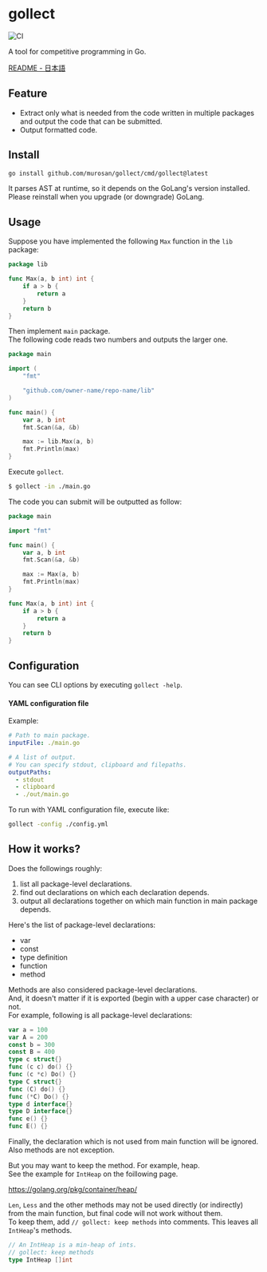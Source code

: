 # gollect

![CI](https://github.com/murosan/gollect/workflows/CI/badge.svg?branch=master)

A tool for competitive programming in Go.

[README - 日本語](./docs/README_ja.md)

## Feature

- Extract only what is needed from the code written in multiple packages and output the code that can be submitted.
- Output formatted code.

## Install

```sh
go install github.com/murosan/gollect/cmd/gollect@latest
```

It parses AST at runtime, so it depends on the GoLang's version installed.  
Please reinstall when you upgrade (or downgrade) GoLang.

## Usage

Suppose you have implemented the following `Max` function in the `lib` package:

```go
package lib

func Max(a, b int) int {
	if a > b {
		return a
	}
	return b
}
```

Then implement `main` package.  
The following code reads two numbers and outputs the larger one.

```go
package main

import (
	"fmt"

	"github.com/owner-name/repo-name/lib"
)

func main() {
	var a, b int
	fmt.Scan(&a, &b)

	max := lib.Max(a, b)
	fmt.Println(max)
}
```

Execute `gollect`.

```sh
$ gollect -in ./main.go
```

The code you can submit will be outputted as follow:

```go
package main

import "fmt"

func main() {
	var a, b int
	fmt.Scan(&a, &b)

	max := Max(a, b)
	fmt.Println(max)
}

func Max(a, b int) int {
	if a > b {
		return a
	}
	return b
}
```

## Configuration

You can see CLI options by executing `gollect -help`.

#### YAML configuration file

Example:

```yml
# Path to main package.
inputFile: ./main.go

# A list of output.
# You can specify stdout, clipboard and filepaths.
outputPaths:
  - stdout
  - clipboard
  - ./out/main.go
```

To run with YAML configuration file, execute like:

```sh
gollect -config ./config.yml
```

## How it works?

Does the followings roughly:

1. list all package-level declarations.
2. find out declarations on which each declaration depends.
3. output all declarations together on which main function in main package depends.

Here's the list of package-level declarations:

- var
- const
- type definition
- function
- method

Methods are also considered package-level declarations.  
And, it doesn't matter if it is exported (begin with a upper case character) or not.  
For example, following is all package-level declarations:

```go
var a = 100
var A = 200
const b = 300
const B = 400
type c struct{}
func (c c) do() {}
func (c *c) Do() {}
type C struct{}
func (C) do() {}
func (*C) Do() {}
type d interface{}
type D interface{}
func e() {}
func E() {}
```

Finally, the declaration which is not used from main function will be ignored.  
Also methods are not exception.

But you may want to keep the method. For example, heap.  
See the example for `IntHeap` on the foillowing page.

https://golang.org/pkg/container/heap/

`Len`, `Less` and the other methods may not be used directly (or indirectly) from the main function, but final code will not work without them.  
To keep them, add `// gollect: keep methods` into comments.
This leaves all `IntHeap`'s methods.

```go
// An IntHeap is a min-heap of ints.
// gollect: keep methods
type IntHeap []int
```
